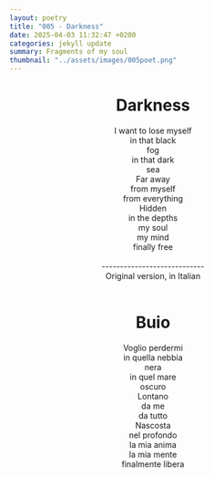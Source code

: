 ```yaml
---
layout: poetry
title: "005 - Darkness"
date: 2025-04-03 11:32:47 +0200
categories: jekyll update
summary: Fragments of my soul
thumbnail: "../assets/images/005poet.png"
---
```


<div style="text-align: center;">
<h1>Darkness</h1>
</div>
<div style="text-align: center;">
I want to lose myself<br>
in that black<br>
fog<br>
in that dark<br>
sea<br>
Far away<br>
from myself<br>
from everything<br>
Hidden<br>
in the depths<br>
my soul<br>
my mind<br>
finally free<br>
</div>
<br>
<div style="text-align: center;">
----------------------------<br>
Original version, in Italian</div>
<br>
<div style="text-align: center;">
<h1>Buio</h1>
</div>
<div style="text-align: center;">
Voglio perdermi<br>
in quella nebbia<br>
nera<br>
in quel mare<br>
oscuro<br>
Lontano<br>
da me<br>
da tutto<br>
Nascosta<br>
nel profondo<br>
la mia anima<br>
la mia mente<br>
finalmente libera<br>
</div>
